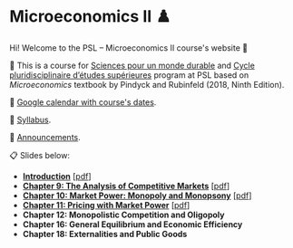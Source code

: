 # Microeconomics II ♟️

Hi! Welcome to the PSL – Microeconomics II course's website :wave:

:closed_book: This is a course for [Sciences pour un monde durable](https://psl.eu/formation/sciences-monde-durable) and [Cycle pluridisciplinaire d’études supérieures](https://psl.eu/formation/cpes-psl-henri-IV) program at PSL based on *Microeconomics* textbook by Pindyck and Rubinfeld (2018, Ninth Edition).

:calendar: [Google calendar with course's dates](https://calendar.google.com/calendar/embed?src=12163aac8921c2325540b5216b325f99190332fd1e5983b0cbe94ca54553d58e%40group.calendar.google.com&ctz=Europe%2FParis).

:paperclip: [Syllabus](https://woomora.github.io/psl-micro-II//PSL%202025%20Spring%20%E2%80%93%20Micro%20II.pdf).

:loudspeaker: [Announcements](https://github.com/woomora/psl-micro-II/blob/master/announcements.md).

:clipboard: Slides below:

- **[Introduction](https://woomora.github.io/psl-micro-II/Intro/microII-intro.html#1)** [[pdf](https://woomora.github.io/psl-micro-II/Intro/microII-intro.pdf)]
- **[Chapter 9: The Analysis of Competitive Markets](https://woomora.github.io/psl-micro-II/Chapter09/chapter09.html#1)** [[pdf](https://woomora.github.io/psl-micro-II/Chapter09/chapter09.pdf)]
- **[Chapter 10: Market Power: Monopoly and Monopsony](https://woomora.github.io/psl-micro-II/Chapter10/chapter10.html#1)** [[pdf](https://woomora.github.io/psl-micro-II/Chapter10/chapter10.pdf)]
- **[Chapter 11: Pricing with Market Power](https://woomora.github.io/psl-micro-II/Chapter11/chapter11.html#1)** [[pdf](https://woomora.github.io/psl-micro-II/Chapter11/chapter11.pdf)]
- **Chapter 12: Monopolistic Competition and Oligopoly**
- **Chapter 16: General Equilibrium and Economic Efficiency**
- **Chapter 18: Externalities and Public Goods**
